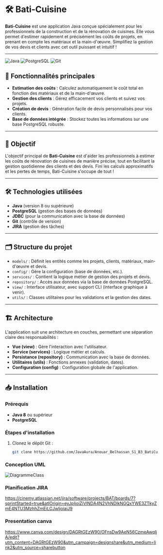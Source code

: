 # 🛠️ Bati-Cuisine

**Bati-Cuisine** est une application Java conçue spécialement pour les professionnels de la construction et de la rénovation de cuisines. Elle vous permet d'estimer rapidement et précisément les coûts de projets, en prenant en compte les matériaux et la main-d'œuvre. Simplifiez la gestion de vos devis et clients avec cet outil puissant et intuitif !

---

![Java](https://img.shields.io/badge/Java-8%2B-blue) ![PostgreSQL](https://img.shields.io/badge/PostgreSQL-Database-blue) ![Git](https://img.shields.io/badge/Git-Version--Control-yellowgreen)

## 🚀 Fonctionnalités principales
- **Estimation des coûts** : Calculez automatiquement le coût total en fonction des matériaux et de la main-d'œuvre.
- **Gestion des clients** : Gérez efficacement vos clients et suivez vos projets.
- **Création de devis** : Génération facile de devis personnalisés pour vos clients.
- **Base de données intégrée** : Stockez toutes les informations sur une base PostgreSQL robuste.
  
---

## 🎯 Objectif
L'objectif principal de **Bati-Cuisine** est d'aider les professionnels à estimer les coûts de rénovation de cuisines de manière précise, tout en facilitant la gestion quotidienne des clients et des devis. Fini les calculs approximatifs et les pertes de temps, Bati-Cuisine s'occupe de tout !

---

## 🛠️ Technologies utilisées
- **Java** (version 8 ou supérieure)
- **PostgreSQL** (gestion des bases de données)
- **JDBC** (pour la communication avec la base de données)
- **Git** (contrôle de version)
- **JIRA** (gestion des tâches)

---

## 🗂️ Structure du projet

- `models/` : Définit les entités comme les projets, clients, matériaux, main-d'œuvre et devis.
- `config/` : Gère la configuration (base de données, etc.).
- `services/` : Contient la logique métier de gestion des projets et devis.
- `repository/` : Accès aux données via la base de données PostgreSQL.
- `view/` : Interface utilisateur, avec support CLI (interface graphique à venir).
- `utils/` : Classes utilitaires pour les validations et la gestion des dates.

---

## 🏗️ Architecture

L'application suit une architecture en couches, permettant une séparation claire des responsabilités :
- **Vue (view)** : Gère l'interaction avec l'utilisateur.
- **Service (services)** : Logique métier et calculs.
- **Persistance (repository)** : Communication avec la base de données.
- **Utilitaires (utils)** : Fonctions annexes (validation, dates).
- **Configuration (config)** : Configuration globale de l'application.

---

## 📥 Installation

### Prérequis
- **Java 8** ou supérieur
- **PostgreSQL**

### Étapes d'installation
1. Clonez le dépôt Git :
   ```bash
   git clone https://github.com/JavaAura/Anouar_Belhassan_S1_B3_BatiCuisine.git

### Conception UML
![DiagrammeClass](https://github.com/user-attachments/assets/824b8cbb-04d8-4f9d-bb7b-d259719c80dc)

### Planification JIRA
https://cinemy.atlassian.net/jira/software/projects/BAT/boards/7?sprintStarted=true&atlOrigin=eyJpIjoiZjVlNDA4N2VhNDlkNGQxYWE3ZTkyZmE4NTU3MzhhZmEiLCJwIjoiaiJ9

### Presentation canva
https://www.canva.com/design/DAGRtGEzW90/OFnsDw9AeN56CzmeAwqIjA/edit?utm_content=DAGRtGEzW90&utm_campaign=designshare&utm_medium=link2&utm_source=sharebutton
